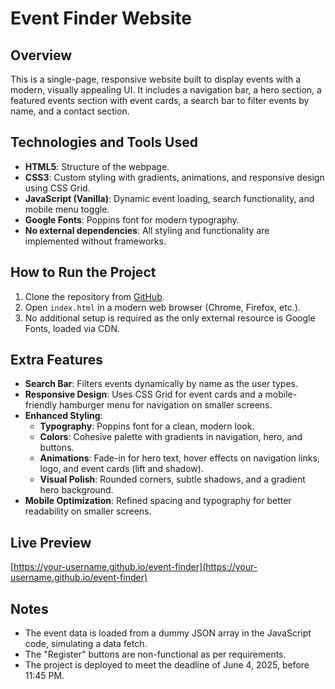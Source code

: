 # Event Finder Website

## Overview
This is a single-page, responsive website built to display events with a modern, visually appealing UI. It includes a navigation bar, a hero section, a featured events section with event cards, a search bar to filter events by name, and a contact section.

## Technologies and Tools Used
- **HTML5**: Structure of the webpage.
- **CSS3**: Custom styling with gradients, animations, and responsive design using CSS Grid.
- **JavaScript (Vanilla)**: Dynamic event loading, search functionality, and mobile menu toggle.
- **Google Fonts**: Poppins font for modern typography.
- **No external dependencies**: All styling and functionality are implemented without frameworks.

## How to Run the Project
1. Clone the repository from [GitHub](https://sadiazaffar.github.io/WEBSITE/).
2. Open `index.html` in a modern web browser (Chrome, Firefox, etc.).
3. No additional setup is required as the only external resource is Google Fonts, loaded via CDN.

## Extra Features
- **Search Bar**: Filters events dynamically by name as the user types.
- **Responsive Design**: Uses CSS Grid for event cards and a mobile-friendly hamburger menu for navigation on smaller screens.
- **Enhanced Styling**:
  - **Typography**: Poppins font for a clean, modern look.
  - **Colors**: Cohesive palette with gradients in navigation, hero, and buttons.
  - **Animations**: Fade-in for hero text, hover effects on navigation links, logo, and event cards (lift and shadow).
  - **Visual Polish**: Rounded corners, subtle shadows, and a gradient hero background.
- **Mobile Optimization**: Refined spacing and typography for better readability on smaller screens.

## Live Preview
[https://your-username.github.io/event-finder](https://your-username.github.io/event-finder)

## Notes
- The event data is loaded from a dummy JSON array in the JavaScript code, simulating a data fetch.
- The "Register" buttons are non-functional as per requirements.
- The project is deployed to meet the deadline of June 4, 2025, before 11:45 PM.
